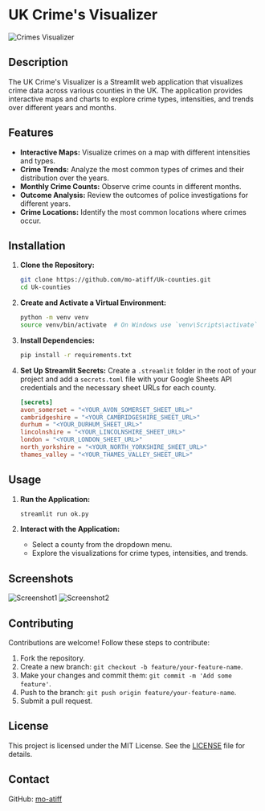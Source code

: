 # UK Crime's Visualizer

![Crimes Visualizer](https://img.shields.io/badge/Crimes-Visualizer-blue)

## Description

The UK Crime's Visualizer is a Streamlit web application that visualizes crime data across various counties in the UK. The application provides interactive maps and charts to explore crime types, intensities, and trends over different years and months.

## Features

- **Interactive Maps:** Visualize crimes on a map with different intensities and types.
- **Crime Trends:** Analyze the most common types of crimes and their distribution over the years.
- **Monthly Crime Counts:** Observe crime counts in different months.
- **Outcome Analysis:** Review the outcomes of police investigations for different years.
- **Crime Locations:** Identify the most common locations where crimes occur.

## Installation

1. **Clone the Repository:**
    ```bash
    git clone https://github.com/mo-atiff/Uk-counties.git
    cd Uk-counties
    ```

2. **Create and Activate a Virtual Environment:**
    ```bash
    python -m venv venv
    source venv/bin/activate  # On Windows use `venv\Scripts\activate`
    ```

3. **Install Dependencies:**
    ```bash
    pip install -r requirements.txt
    ```

4. **Set Up Streamlit Secrets:**
    Create a `.streamlit` folder in the root of your project and add a `secrets.toml` file with your Google Sheets API credentials and the necessary sheet URLs for each county.
    ```toml
    [secrets]
    avon_somerset = "<YOUR_AVON_SOMERSET_SHEET_URL>"
    cambridgeshire = "<YOUR_CAMBRIDGESHIRE_SHEET_URL>"
    durhum = "<YOUR_DURHUM_SHEET_URL>"
    lincolnshire = "<YOUR_LINCOLNSHIRE_SHEET_URL>"
    london = "<YOUR_LONDON_SHEET_URL>"
    north_yorkshire = "<YOUR_NORTH_YORKSHIRE_SHEET_URL>"
    thames_valley = "<YOUR_THAMES_VALLEY_SHEET_URL>"
    ```

## Usage

1. **Run the Application:**
    ```bash
    streamlit run ok.py
    ```

2. **Interact with the Application:**
    - Select a county from the dropdown menu.
    - Explore the visualizations for crime types, intensities, and trends.

## Screenshots

![Screenshot1](path/to/screenshot1.png)
![Screenshot2](path/to/screenshot2.png)

## Contributing

Contributions are welcome! Follow these steps to contribute:

1. Fork the repository.
2. Create a new branch: `git checkout -b feature/your-feature-name`.
3. Make your changes and commit them: `git commit -m 'Add some feature'`.
4. Push to the branch: `git push origin feature/your-feature-name`.
5. Submit a pull request.

## License

This project is licensed under the MIT License. See the [LICENSE](LICENSE) file for details.

## Contact

GitHub: [mo-atiff](https://github.com/mo-atiff)
